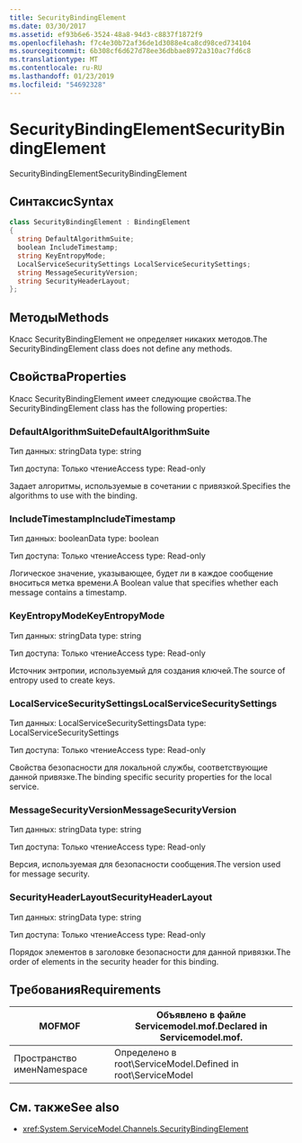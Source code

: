 ```yaml
---
title: SecurityBindingElement
ms.date: 03/30/2017
ms.assetid: ef93b6e6-3524-48a8-94d3-c8837f1872f9
ms.openlocfilehash: f7c4e30b72af36de1d3088e4ca8cd98ced734104
ms.sourcegitcommit: 6b308cf6d627d78ee36dbbae8972a310ac7fd6c8
ms.translationtype: MT
ms.contentlocale: ru-RU
ms.lasthandoff: 01/23/2019
ms.locfileid: "54692328"
---
```

# <a name="securitybindingelement"></a><span data-ttu-id="14ab9-102">SecurityBindingElement</span><span class="sxs-lookup"><span data-stu-id="14ab9-102">SecurityBindingElement</span></span>
<span data-ttu-id="14ab9-103">SecurityBindingElement</span><span class="sxs-lookup"><span data-stu-id="14ab9-103">SecurityBindingElement</span></span>  
  
## <a name="syntax"></a><span data-ttu-id="14ab9-104">Синтаксис</span><span class="sxs-lookup"><span data-stu-id="14ab9-104">Syntax</span></span>  
  
```csharp
class SecurityBindingElement : BindingElement  
{  
  string DefaultAlgorithmSuite;  
  boolean IncludeTimestamp;  
  string KeyEntropyMode;  
  LocalServiceSecuritySettings LocalServiceSecuritySettings;  
  string MessageSecurityVersion;  
  string SecurityHeaderLayout;  
};  
```  
  
## <a name="methods"></a><span data-ttu-id="14ab9-105">Методы</span><span class="sxs-lookup"><span data-stu-id="14ab9-105">Methods</span></span>  
 <span data-ttu-id="14ab9-106">Класс SecurityBindingElement не определяет никаких методов.</span><span class="sxs-lookup"><span data-stu-id="14ab9-106">The SecurityBindingElement class does not define any methods.</span></span>  
  
## <a name="properties"></a><span data-ttu-id="14ab9-107">Свойства</span><span class="sxs-lookup"><span data-stu-id="14ab9-107">Properties</span></span>  
 <span data-ttu-id="14ab9-108">Класс SecurityBindingElement имеет следующие свойства.</span><span class="sxs-lookup"><span data-stu-id="14ab9-108">The SecurityBindingElement class has the following properties:</span></span>  
  
### <a name="defaultalgorithmsuite"></a><span data-ttu-id="14ab9-109">DefaultAlgorithmSuite</span><span class="sxs-lookup"><span data-stu-id="14ab9-109">DefaultAlgorithmSuite</span></span>  
 <span data-ttu-id="14ab9-110">Тип данных: string</span><span class="sxs-lookup"><span data-stu-id="14ab9-110">Data type: string</span></span>  
  
 <span data-ttu-id="14ab9-111">Тип доступа: Только чтение</span><span class="sxs-lookup"><span data-stu-id="14ab9-111">Access type: Read-only</span></span>  
  
 <span data-ttu-id="14ab9-112">Задает алгоритмы, используемые в сочетании с привязкой.</span><span class="sxs-lookup"><span data-stu-id="14ab9-112">Specifies the algorithms to use with the binding.</span></span>  
  
### <a name="includetimestamp"></a><span data-ttu-id="14ab9-113">IncludeTimestamp</span><span class="sxs-lookup"><span data-stu-id="14ab9-113">IncludeTimestamp</span></span>  
 <span data-ttu-id="14ab9-114">Тип данных: boolean</span><span class="sxs-lookup"><span data-stu-id="14ab9-114">Data type: boolean</span></span>  
  
 <span data-ttu-id="14ab9-115">Тип доступа: Только чтение</span><span class="sxs-lookup"><span data-stu-id="14ab9-115">Access type: Read-only</span></span>  
  
 <span data-ttu-id="14ab9-116">Логическое значение, указывающее, будет ли в каждое сообщение вноситься метка времени.</span><span class="sxs-lookup"><span data-stu-id="14ab9-116">A Boolean value that specifies whether each message contains a timestamp.</span></span>  
  
### <a name="keyentropymode"></a><span data-ttu-id="14ab9-117">KeyEntropyMode</span><span class="sxs-lookup"><span data-stu-id="14ab9-117">KeyEntropyMode</span></span>  
 <span data-ttu-id="14ab9-118">Тип данных: string</span><span class="sxs-lookup"><span data-stu-id="14ab9-118">Data type: string</span></span>  
  
 <span data-ttu-id="14ab9-119">Тип доступа: Только чтение</span><span class="sxs-lookup"><span data-stu-id="14ab9-119">Access type: Read-only</span></span>  
  
 <span data-ttu-id="14ab9-120">Источник энтропии, используемый для создания ключей.</span><span class="sxs-lookup"><span data-stu-id="14ab9-120">The source of entropy used to create keys.</span></span>  
  
### <a name="localservicesecuritysettings"></a><span data-ttu-id="14ab9-121">LocalServiceSecuritySettings</span><span class="sxs-lookup"><span data-stu-id="14ab9-121">LocalServiceSecuritySettings</span></span>  
 <span data-ttu-id="14ab9-122">Тип данных: LocalServiceSecuritySettings</span><span class="sxs-lookup"><span data-stu-id="14ab9-122">Data type: LocalServiceSecuritySettings</span></span>  
  
 <span data-ttu-id="14ab9-123">Тип доступа: Только чтение</span><span class="sxs-lookup"><span data-stu-id="14ab9-123">Access type: Read-only</span></span>  
  
 <span data-ttu-id="14ab9-124">Свойства безопасности для локальной службы, соответствующие данной привязке.</span><span class="sxs-lookup"><span data-stu-id="14ab9-124">The binding specific security properties for the local service.</span></span>  
  
### <a name="messagesecurityversion"></a><span data-ttu-id="14ab9-125">MessageSecurityVersion</span><span class="sxs-lookup"><span data-stu-id="14ab9-125">MessageSecurityVersion</span></span>  
 <span data-ttu-id="14ab9-126">Тип данных: string</span><span class="sxs-lookup"><span data-stu-id="14ab9-126">Data type: string</span></span>  
  
 <span data-ttu-id="14ab9-127">Тип доступа: Только чтение</span><span class="sxs-lookup"><span data-stu-id="14ab9-127">Access type: Read-only</span></span>  
  
 <span data-ttu-id="14ab9-128">Версия, используемая для безопасности сообщения.</span><span class="sxs-lookup"><span data-stu-id="14ab9-128">The version used for message security.</span></span>  
  
### <a name="securityheaderlayout"></a><span data-ttu-id="14ab9-129">SecurityHeaderLayout</span><span class="sxs-lookup"><span data-stu-id="14ab9-129">SecurityHeaderLayout</span></span>  
 <span data-ttu-id="14ab9-130">Тип данных: string</span><span class="sxs-lookup"><span data-stu-id="14ab9-130">Data type: string</span></span>  
  
 <span data-ttu-id="14ab9-131">Тип доступа: Только чтение</span><span class="sxs-lookup"><span data-stu-id="14ab9-131">Access type: Read-only</span></span>  
  
 <span data-ttu-id="14ab9-132">Порядок элементов в заголовке безопасности для данной привязки.</span><span class="sxs-lookup"><span data-stu-id="14ab9-132">The order of elements in the security header for this binding.</span></span>  
  
## <a name="requirements"></a><span data-ttu-id="14ab9-133">Требования</span><span class="sxs-lookup"><span data-stu-id="14ab9-133">Requirements</span></span>  
  
|<span data-ttu-id="14ab9-134">MOF</span><span class="sxs-lookup"><span data-stu-id="14ab9-134">MOF</span></span>|<span data-ttu-id="14ab9-135">Объявлено в файле Servicemodel.mof.</span><span class="sxs-lookup"><span data-stu-id="14ab9-135">Declared in Servicemodel.mof.</span></span>|  
|---------|-----------------------------------|  
|<span data-ttu-id="14ab9-136">Пространство имен</span><span class="sxs-lookup"><span data-stu-id="14ab9-136">Namespace</span></span>|<span data-ttu-id="14ab9-137">Определено в root\ServiceModel.</span><span class="sxs-lookup"><span data-stu-id="14ab9-137">Defined in root\ServiceModel</span></span>|  
  
## <a name="see-also"></a><span data-ttu-id="14ab9-138">См. также</span><span class="sxs-lookup"><span data-stu-id="14ab9-138">See also</span></span>
- <xref:System.ServiceModel.Channels.SecurityBindingElement>
